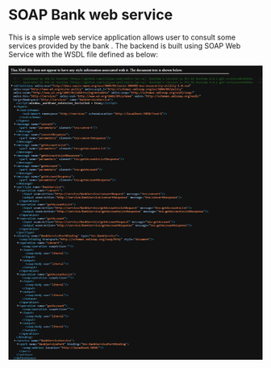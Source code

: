 # SOAP Bank web service

This is a simple web service application allows user to consult some services provided by the bank . The backend is built using SOAP Web Service with the WSDL file defined as below:

![alt text](https://github.com/abderrahimJK/SOAP_TP/blob/main/src/main/resources/wsdl.png)
